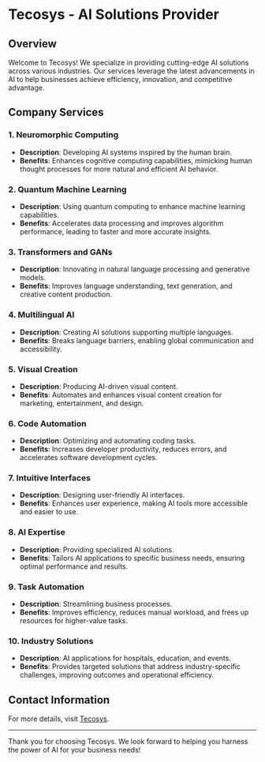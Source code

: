 # Tecosys - AI Solutions Provider

## Overview
Welcome to Tecosys! We specialize in providing cutting-edge AI solutions across various industries. Our services leverage the latest advancements in AI to help businesses achieve efficiency, innovation, and competitive advantage.

## Company Services

### 1. Neuromorphic Computing
- **Description**: Developing AI systems inspired by the human brain.
- **Benefits**: Enhances cognitive computing capabilities, mimicking human thought processes for more natural and efficient AI behavior.

### 2. Quantum Machine Learning
- **Description**: Using quantum computing to enhance machine learning capabilities.
- **Benefits**: Accelerates data processing and improves algorithm performance, leading to faster and more accurate insights.

### 3. Transformers and GANs
- **Description**: Innovating in natural language processing and generative models.
- **Benefits**: Improves language understanding, text generation, and creative content production.

### 4. Multilingual AI
- **Description**: Creating AI solutions supporting multiple languages.
- **Benefits**: Breaks language barriers, enabling global communication and accessibility.

### 5. Visual Creation
- **Description**: Producing AI-driven visual content.
- **Benefits**: Automates and enhances visual content creation for marketing, entertainment, and design.

### 6. Code Automation
- **Description**: Optimizing and automating coding tasks.
- **Benefits**: Increases developer productivity, reduces errors, and accelerates software development cycles.

### 7. Intuitive Interfaces
- **Description**: Designing user-friendly AI interfaces.
- **Benefits**: Enhances user experience, making AI tools more accessible and easier to use.

### 8. AI Expertise
- **Description**: Providing specialized AI solutions.
- **Benefits**: Tailors AI applications to specific business needs, ensuring optimal performance and results.

### 9. Task Automation
- **Description**: Streamlining business processes.
- **Benefits**: Improves efficiency, reduces manual workload, and frees up resources for higher-value tasks.

### 10. Industry Solutions
- **Description**: AI applications for hospitals, education, and events.
- **Benefits**: Provides targeted solutions that address industry-specific challenges, improving outcomes and operational efficiency.

## Contact Information
For more details, visit [Tecosys](https://www.tecosys.in/).

---

Thank you for choosing Tecosys. We look forward to helping you harness the power of AI for your business needs!
